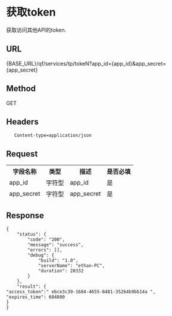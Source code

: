 # 获取token

获取访问其他API的token.

## URL
   {BASE_URL}/qf/services/tp/tokeN?app_id={app_id}&app_secret={app_secret}

## Method
   GET

## Headers
```
   Content-type=application/json
```

## Request
<table data-tablesaw-sortable>
    <thead>
        <tr>
            <th data-tablesaw-sortable-col data-tablesaw-sortable-default-col>字段名称</th>
            <th data-tablesaw-sortable-col>类型</th>
            <th data-tablesaw-sortable-col>描述</th>
            <th data-tablesaw-sortable-col>是否必填</th>
        </tr>
	<tr>
            <td>app_id</th>
            <td>字符型</th>
            <td>app_id</th>
            <td>是</th>
        </tr>
	<tr>
            <td>app_secret</th>
            <td>字符型</th>
            <td>app_secret</th>
            <td>是</th>
        </tr>
    </thead>
<table>

## Response
```
{
	"status": {
		"code": "200",
		"message": "success",
		"errors": [],
		"debug": {
			"build": "1.0",
			"serverName": "ethan-PC",
			"duration": 20332
		}
	},
	"result": {
"access_token":" ebce3c39-1684-4655-8481-35264b9bb14a ",
"expires_time": 604800 
}
}
```
